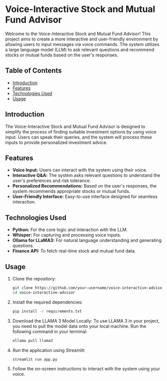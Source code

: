 # Voice-Interactive Stock and Mutual Fund Advisor

Welcome to the Voice-Interactive Stock and Mutual Fund Advisor! This project aims to create a more interactive and user-friendly environment by allowing users to input messages via voice commands. The system utilizes a large language model (LLM) to ask relevant questions and recommend stocks or mutual funds based on the user's responses.

## Table of Contents

- [Introduction](#introduction)
- [Features](#features)
- [Technologies Used](#technologies-used)
- [Usage](#usage)

## Introduction

The Voice-Interactive Stock and Mutual Fund Advisor is designed to simplify the process of finding suitable investment options by using voice input. Users can speak their queries, and the system will process these inputs to provide personalized investment advice.

## Features

- **Voice Input:** Users can interact with the system using their voice.
- **Interactive Q&A:** The system asks relevant questions to understand the user's preferences and risk tolerance.
- **Personalized Recommendations:** Based on the user's responses, the system recommends appropriate stocks or mutual funds.
- **User-Friendly Interface:** Easy-to-use interface designed for seamless interaction.

## Technologies Used

- **Python:** For the core logic and interaction with the LLM.
- **Whisper:** For capturing and processing voice inputs.
- **Ollama for LLaMA3:** For natural language understanding and generating questions.
- **Finance API:** To fetch real-time stock and mutual fund data.

## Usage

1. Clone the repository:
    ```bash
    git clone https://github.com/your-username/voice-interactive-advisor.git
    cd voice-interactive-advisor
    ```

2. Install the required dependencies:
    ```bash
    pip install -r requirements.txt
    ```

3. Download the LLAMA 3 Model Locally:
    To use LLAMA 3 in your project, you need to pull the model data onto your local machine. Run the following command in your terminal:
    ```bash
    ollama pull llama3
    ```


4. Run the application using Streamlit:
    ```bash
    streamlit run app.py
    ```

6. Follow the on-screen instructions to interact with the system using your voice.
